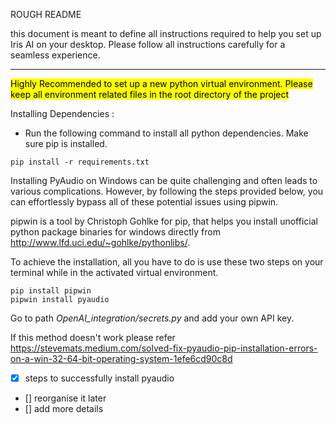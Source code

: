 ROUGH README

this document is meant to define all instructions required to help you set up Iris AI on your desktop.
Please follow all instructions carefully for a seamless experience.

***
<style>
.highlight {
  background-color: yellow;
  color : black
}
</style>
<span class="highlight"> Highly Recommended to set up a new python virtual environment. Please keep all environment related files in the root directory of the project </span>


Installing Dependencies :
- Run the following command to install all python dependencies. Make sure pip is installed.
```
pip install -r requirements.txt
```
Installing PyAudio on Windows can be quite challenging and often leads to various complications. However, by following the steps provided below, you can effortlessly bypass all of these potential issues using pipwin.

pipwin is a tool by Christoph Gohlke for pip, that helps you install unofficial python package binaries for windows directly from http://www.lfd.uci.edu/~gohlke/pythonlibs/.

To achieve the installation, all you have to do is use these two steps on your terminal while in the activated virtual environment.
```
pip install pipwin
pipwin install pyaudio
```

Go to path *OpenAI_integration/secrets.py* and add your own API key.

If this method doesn't work please refer https://stevemats.medium.com/solved-fix-pyaudio-pip-installation-errors-on-a-win-32-64-bit-operating-system-1efe6cd90c8d
- [x] steps to successfully install pyaudio
- [] reorganise it later
- [] add more details